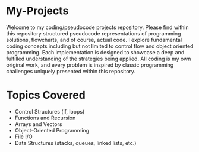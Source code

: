 # My-Projects

Welcome to my coding/pseudocode projects repository.
Please find within this repository structured pseudocode representations of programming solutions, flowcharts, and of course, actual code. 
I explore fundamental coding concepts including but not limited to control flow and object oriented programming. 
Each implementation is designed to showcase a deep and fulfilled understanding of the strategies being applied. 
All coding is my own original work, and every problem is inspired by classic programming challenges uniquely presented within this repository. 

# Topics Covered

- Control Structures (if, loops)
- Functions and Recursion
- Arrays and Vectors
- Object-Oriented Programming
- File I/O
- Data Structures (stacks, queues, linked lists, etc.)
